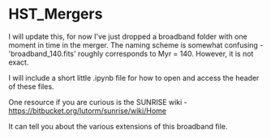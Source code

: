 # HST_Mergers
I will update this, for now I've just dropped a broadband folder with one moment in time in the merger. The naming scheme is somewhat confusing - 'broadband_140.fits' roughly corresponds to Myr = 140. However, it is not exact.

I will include a short little .ipynb file for how to open and access the header of these files.

One resource if you are curious is the SUNRISE wiki - https://bitbucket.org/lutorm/sunrise/wiki/Home

It can tell you about the various extensions of this broadband file.